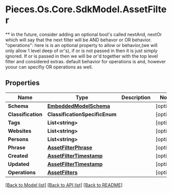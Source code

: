 # Pieces.Os.Core.SdkModel.AssetFilter
** in the future, consider adding an optional bool's called nextAnd, nextOr which will say that the next filter will be  AND behavor or OR behavior.  \"operations\": here is is an optional property to allow or behavior,(we will only allow 1 level deep of or's), if or is not passed in then it is just simply ignored. If or is passed in then we will be or'd together with the top level filter and considered extras. default behavior for operations is and, however yoour can specifiy OR operations as well.

## Properties

Name | Type | Description | Notes
------------ | ------------- | ------------- | -------------
**Schema** | [**EmbeddedModelSchema**](EmbeddedModelSchema.md) |  | [optional] 
**Classification** | **ClassificationSpecificEnum** |  | [optional] 
**Tags** | **List&lt;string&gt;** |  | [optional] 
**Websites** | **List&lt;string&gt;** |  | [optional] 
**Persons** | **List&lt;string&gt;** |  | [optional] 
**Phrase** | [**AssetFilterPhrase**](AssetFilterPhrase.md) |  | [optional] 
**Created** | [**AssetFilterTimestamp**](AssetFilterTimestamp.md) |  | [optional] 
**Updated** | [**AssetFilterTimestamp**](AssetFilterTimestamp.md) |  | [optional] 
**Operations** | [**AssetFilters**](AssetFilters.md) |  | [optional] 

[[Back to Model list]](../README.md#documentation-for-models) [[Back to API list]](../README.md#documentation-for-api-endpoints) [[Back to README]](../README.md)

